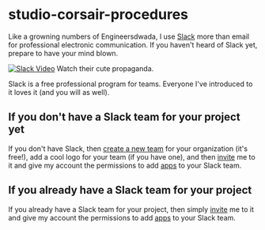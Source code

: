 # studio-corsair-procedures

Like a growning numbers of Engineersdwada, I use [Slack]() more than email for professional electronic communication. If you haven't heard of Slack yet, prepare to have your mind blown.

[![Slack Video](https://img.youtube.com/vi/5iJmFcMEuMg/0.jpg)](https://www.youtube.com/watch?v=5iJmFcMEuMg)
Watch their cute propaganda.

Slack is a free professional program for teams. Everyone I've introduced to it loves it (and you will as well).

## If you don't have a Slack team for your project yet
If you don't have Slack, then [create a new team](https://slack.com/create#email) for your organization (it's free!), add a cool logo for your team (if you have one), and then [invite](https://get.slack.help/hc/en-us/articles/201330256-Invite-new-members-to-your-Slack-team) me to it and give my account the permissions to add [apps](https://studiocorsair.slack.com/apps) to your Slack team. 

## If you already have a Slack team for your project
If you already have a Slack team for your project, then simply [invite](https://get.slack.help/hc/en-us/articles/201330256-Invite-new-members-to-your-Slack-team) me to it and give my account the permissions to add [apps](https://studiocorsair.slack.com/apps) to your Slack team. 
